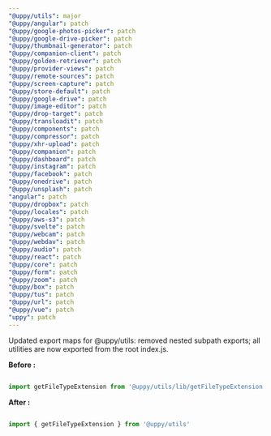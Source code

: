 ```yaml
---
"@uppy/utils": major
"@uppy/angular": patch
"@uppy/google-photos-picker": patch
"@uppy/google-drive-picker": patch
"@uppy/thumbnail-generator": patch
"@uppy/companion-client": patch
"@uppy/golden-retriever": patch
"@uppy/provider-views": patch
"@uppy/remote-sources": patch
"@uppy/screen-capture": patch
"@uppy/store-default": patch
"@uppy/google-drive": patch
"@uppy/image-editor": patch
"@uppy/drop-target": patch
"@uppy/transloadit": patch
"@uppy/components": patch
"@uppy/compressor": patch
"@uppy/xhr-upload": patch
"@uppy/companion": patch
"@uppy/dashboard": patch
"@uppy/instagram": patch
"@uppy/facebook": patch
"@uppy/onedrive": patch
"@uppy/unsplash": patch
"angular": patch
"@uppy/dropbox": patch
"@uppy/locales": patch
"@uppy/aws-s3": patch
"@uppy/svelte": patch
"@uppy/webcam": patch
"@uppy/webdav": patch
"@uppy/audio": patch
"@uppy/react": patch
"@uppy/core": patch
"@uppy/form": patch
"@uppy/zoom": patch
"@uppy/box": patch
"@uppy/tus": patch
"@uppy/url": patch
"@uppy/vue": patch
"uppy": patch
---
```


Updated export maps for @uppy/utils: removed nested subpath exports; all utilities are now exported from the root index.js.


**Before :**

```typescript

import getFileTypeExtension from '@uppy/utils/lib/getFileTypeExtension'

```

**After :**

```typescript

import { getFileTypeExtension } from '@uppy/utils'

```
